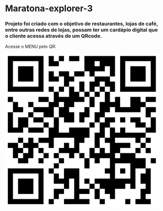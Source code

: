 # Maratona-explorer-3
### Projeto foi criado com o objetivo de restaurantes, lojas de café, entre outras redes de lojas, possam ter um cardápio digital que o cliente acessa através de um QRcode.

Acesse o MENU pelo QR:

![alt text](https://github.com/Raquelsc05/maratona-explorer-3/blob/main/images/qr-rocketcoffee.jpg)

